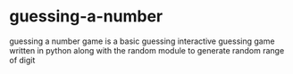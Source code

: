 # guessing-a-number
guessing a number game is a basic guessing interactive guessing game written in python along with the random module to generate random range of digit
